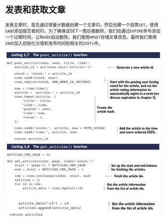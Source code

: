 # 发表和获取文章

发表文章时，首先通过增量计数器创建一个文章ID。然后创建一个投票``SET``，使用``SADD``添加提交者的ID。为了确保该SET一周后被删除，我们给通过``EXPIRE``命令添加一个过期时间，让Redis自动删除。我们使用``HMSET``存储文章信息。最终我们使用``ZADD``加入初始化分值和发布时间到相关的``ZSETs``中。

![](images/1.3.2-1.png)
![](images/1.3.2-2.png)
![](images/1.3.2-3.png)

